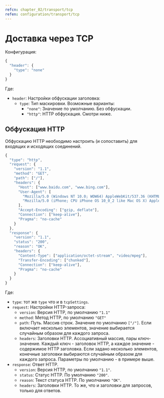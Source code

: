 ```yaml
---
refcn: chapter_02/transport/tcp
refen: configuration/transport/tcp
---
```

# Доставка через TCP

Конфигурация:

```javascript
{
  "header": {
    "type": "none"
  }
}
```

Где:

* `header`: Настройки обфускации заголовка: 
  * `type`: Тип маскировки. Возможные варианты: 
    * `"none"`: Значение по умолчанию. Без обфускации.
    * `"http"`: HTTP обфускация. Смотри ниже.

## Обфускация HTTP

Обфускацию HTTP необходимо настроить (и сопоставить) для входящих и исходящих соединений.

```javascript
{
  "type": "http",
  "request": {
    "version": "1.1",
    "method": "GET",
    "path": ["/"],
    "headers": {
      "Host": ["www.baidu.com", "www.bing.com"],
      "User-Agent": [
        "Mozilla/5.0 (Windows NT 10.0; WOW64) AppleWebKit/537.36 (KHTML, like Gecko) Chrome/53.0.2785.143 Safari/537.36",
        "Mozilla/5.0 (iPhone; CPU iPhone OS 10_0_2 like Mac OS X) AppleWebKit/601.1 (KHTML, like Gecko) CriOS/53.0.2785.109 Mobile/14A456 Safari/601.1.46"
      ],
      "Accept-Encoding": ["gzip, deflate"],
      "Connection": ["keep-alive"],
      "Pragma": "no-cache"
    }
  },
  "response": {
    "version": "1.1",
    "status": "200",
    "reason": "OK",
    "headers": {
      "Content-Type": ["application/octet-stream", "video/mpeg"],
      "Transfer-Encoding": ["chunked"],
      "Connection": ["keep-alive"],
      "Pragma": "no-cache"
    }
  }
}
```

Где:

* `type`: тот же `type` что и в `tcpSettings`.
* `request`: Настройки HTTP-запроса: 
  * `version`: Версия HTTP, по умолчанию `"1.1"`
  * `method`: Метод HTTP, по умолчанию `"GET"`
  * `path`: Путь. Массив строк. Значение по умолчанию `["/"]`. Если включает несколько элементов, значение выбирается случайным образом для каждого запроса.
  * `headers`: Заголовки HTTP. Ассоциативный массив, пары ключ-значение. Каждый ключ - заголовок HTTP, а каждое значение - содержимое HTTP заголовка. Если задано несколько элементов, конечные заголовки выбираются случайным образом для каждого запроса. Параметры по умолчанию - в примере выше.
* `response`: Ответ HTTP. 
  * `version`: Версия HTTP, по умолчанию `"1.1"`.
  * `status`: Статус HTTP. По умолчанию `"200"`.
  * `reason`: Текст статуса HTTP. По умолчанию `"OK"`.
  * `headers`: Заголовки HTTP. То же, что и заголовки для запросов, только для ответов.